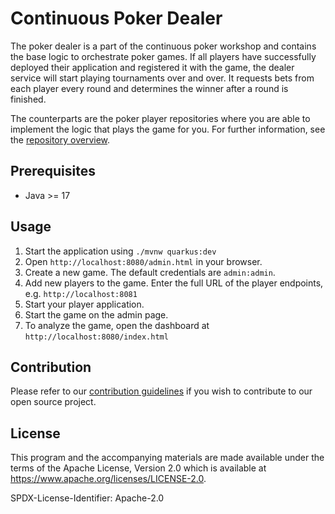 # Continuous Poker Dealer

The poker dealer is a part of the continuous poker workshop and contains the base logic to orchestrate poker games.
If all players have successfully deployed their application and registered it with the game,
the dealer service will start playing tournaments over and over.
It requests bets from each player every round and determines the winner after a round is finished.

The counterparts are the poker player repositories where you are able to implement the logic that plays the game for you.
For further information, see the [repository overview](https://github.com/orgs/continuous-poker/repositories).

## Prerequisites

- Java >= 17

## Usage

1. Start the application using `./mvnw quarkus:dev`
2. Open `http://localhost:8080/admin.html` in your browser.
3. Create a new game. The default credentials are `admin:admin`.
4. Add new players to the game. Enter the full URL of the player endpoints, e.g. `http://localhost:8081`
5. Start your player application.
6. Start the game on the admin page. 
7. To analyze the game, open the dashboard at `http://localhost:8080/index.html`

## Contribution

Please refer to our [contribution guidelines](CONTRIBUTING.md) if you wish to contribute to our open source project.
				
## License

This program and the accompanying materials are made available under the terms
of the Apache License, Version 2.0 which is available at
https://www.apache.org/licenses/LICENSE-2.0.

SPDX-License-Identifier: Apache-2.0